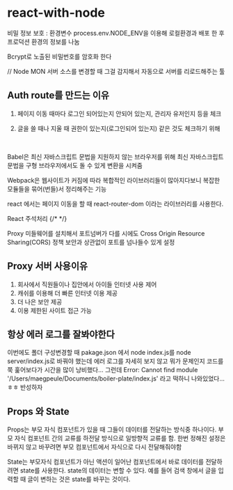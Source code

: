 # react-with-node

비밀 정보 보호 : 환경변수 process.env.NODE_ENV을 이용해
로컬환경과 배포 한 후 프로덕션 환경의 정보를 나눔

Bcrypt로 노출된 비밀번호를 암호화 한다

// Node MON 서버 소스를 변경할 때 그걸 감지해서 자동으로 서버를 리로드해주는 툴

## Auth route를 만드는 이유

1. 페이지 이동 때마다 로그인 되어있는지 안되어 있는지, 관리자 유저인지 등을 체크

2. 글을 쓸 때나 지울 때 권한이 있는지(로그인되어 있는지) 같은 것도 체크하기 위해

<br />

Babel은 최신 자바스크립트 문법을 지원하지 않는 브라우저를 위해 최신 자바스크립트 문법을 구형 브라우저에서도 돌 수 있게 변환을 시켜줌

Webpack은 웹사이트가 커짐에 따라 복합적인 라이브러리들이 많아지다보니 복잡한 모듈들을 묶어(번들)서 정리해주는 기능

react 에서는 페이지 이동을 할 때 react-router-dom 이라는 라이브러리를 사용한다.

React 주석처리 {/\* \*/}

Proxy 미들웨어를 설치해서 포트넘버가 다를 시에도 Cross Origin Resource Sharing(CORS) 정책 보안과 상관없이 포트를 넘나들수 있게 설정
<br />

## Proxy 서버 사용이유

1. 회사에서 직원들이나 집안에서 아이들 인터넷 사용 제어
2. 캐쉬를 이용해 더 빠른 인터넷 이용 제공
3. 더 나은 보안 제공
4. 이용 제한된 사이트 접근 가능
   <br/>

## 항상 에러 로그를 잘봐야한다

이번에도 폴더 구성변경할 때 pakage.json 에서 node index.js를 node server/index.js로 바꿔야 했는데 에러 로그를 자세히 보지 않고 뭐가 문제인지 코드를 쭉 훑어보다가 시간을 많이 낭비했다...
그런데 Error: Cannot find module '/Users/maegpeule/Documents/boiler-plate/index.js' 라고 떡하니 나와있었다...ㅎㅎ 반성하자
<br/>

## Props 와 State

Props는 부모 자식 컴포넌트가 있을 때 그들이 데이터를 전달하는 방식중 하나이다.
부모 자식 컴포넌트 간의 교류를 하전달 방식으로 일방향적 교류를 함.
한번 정해진 설정은 바뀌지 않고 바꾸려면 부모 컴포넌트에서 자식으로 다시 전달해줘야함

State는 부모자식 컴포넌트가 아닌 액션이 일어난 컴포넌트에서 바로 데이터를 전달하려면 state를 사용한다.
state의 데이터는 변할 수 있다.
예를 들어 검색 창에서 글을 입력할 때 글이 변하는 것은 state를 바꾸는 것이다.
<br/>
